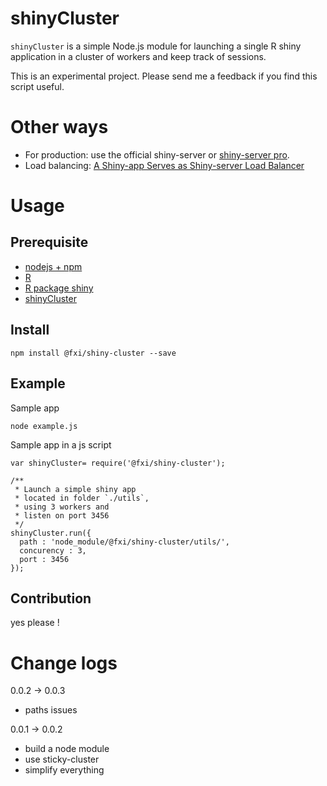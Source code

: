 # shinyCluster

`shinyCluster` is a simple Node.js module for launching a single R shiny application in a cluster of workers and keep track of sessions.

This is an experimental project. Please send me a feedback if you find this script useful.

# Other ways

* For production: use the official shiny-server or [shiny-server pro](https://www.rstudio.com/products/shiny-server-pro/).
* Load balancing: [A Shiny-app Serves as Shiny-server Load Balancer](http://withr.me/a-shiny-app-serves-as-shiny-server-load-balancer/)


# Usage 

## Prerequisite

* [nodejs + npm](https://nodejs.org/download/)
* [R](http://www.r-project.org/)
* [R package shiny](https://cran.r-project.org/web/packages/shiny/index.html)
* [shinyCluster](https://github.com/fxi/shinyCluster)


## Install

```{sh}
npm install @fxi/shiny-cluster --save
```

## Example

Sample app 

```{sh}
node example.js
```

Sample app in a js script

```{js}
var shinyCluster= require('@fxi/shiny-cluster');

/**
 * Launch a simple shiny app
 * located in folder `./utils`,
 * using 3 workers and
 * listen on port 3456
 */
shinyCluster.run({
  path : 'node_module/@fxi/shiny-cluster/utils/',
  concurency : 3,
  port : 3456
});

```
## Contribution

yes please !

# Change logs

0.0.2 -> 0.0.3
 - paths issues

0.0.1 -> 0.0.2 
 - build a node module
 - use sticky-cluster
 - simplify everything

